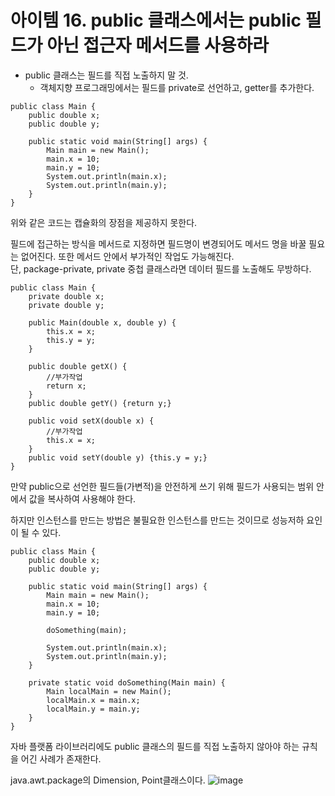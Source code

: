 # 아이템 16. public 클래스에서는 public 필드가 아닌 접근자 메서드를 사용하라
-   public 클래스는 필드를 직접 노출하지 말 것.
    -   객체지향 프로그래밍에서는 필드를 private로 선언하고, getter를 추가한다.

```
public class Main {
    public double x;
    public double y;

    public static void main(String[] args) {
        Main main = new Main();
        main.x = 10;
        main.y = 10;
        System.out.println(main.x);
        System.out.println(main.y);
    }
}
```

위와 같은 코드는 캡슐화의 장점을 제공하지 못한다.

필드에 접근하는 방식을 메서드로 지정하면 필드명이 변경되어도 메서드 명을 바꿀 필요는 없어진다. 또한 메서드 안에서 부가적인 작업도 가능해진다.  
단, package-private, private 중첩 클래스라면 데이터 필드를 노출해도 무방하다.

```
public class Main {
    private double x;
    private double y;

    public Main(double x, double y) {
        this.x = x;
        this.y = y;
    }

    public double getX() {
        //부가작업
        return x;
    }
    public double getY() {return y;}

    public void setX(double x) {
        //부가작업
        this.x = x;
    }
    public void setY(double y) {this.y = y;}
}
```

만약 public으로 선언한 필드들(가변적)을 안전하게 쓰기 위해 필드가 사용되는 범위 안에서 값을 복사하여 사용해야 한다.

하지만 인스턴스를 만드는 방법은 불필요한 인스턴스를 만드는 것이므로 성능저하 요인이 될 수 있다.

```
public class Main {
    public double x;
    public double y;

    public static void main(String[] args) {
        Main main = new Main();
        main.x = 10;
        main.y = 10;

        doSomething(main);

        System.out.println(main.x);
        System.out.println(main.y);
    }

    private static void doSomething(Main main) {
        Main localMain = new Main();
        localMain.x = main.x;
        localMain.y = main.y;
    }
}
```

자바 플랫폼 라이브러리에도 public 클래스의 필드를 직접 노출하지 않아야 하는 규칙을 어긴 사례가 존재한다.

java.awt.package의 Dimension, Point클래스이다.
![image](https://user-images.githubusercontent.com/45592236/209675306-0b0d3ffc-00db-4301-91c6-5d892a17d464.png)
